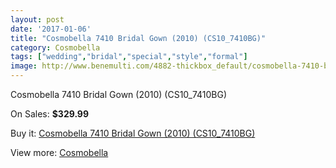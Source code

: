 ```yaml
---
layout: post
date: '2017-01-06'
title: "Cosmobella 7410 Bridal Gown (2010) (CS10_7410BG)"
category: Cosmobella
tags: ["wedding","bridal","special","style","formal"]
image: http://www.benemulti.com/4882-thickbox_default/cosmobella-7410-bridal-gown-2010-cs107410bg.jpg
---
```

Cosmobella 7410 Bridal Gown (2010) (CS10_7410BG)

On Sales: **$329.99**
<a href="https://www.benemulti.com/en/cosmobella/1823-cosmobella-7410-bridal-gown-2010-cs107410bg.html"><amp-img layout="responsive" width="600" height="600" src="//www.benemulti.com/4882-thickbox_default/cosmobella-7410-bridal-gown-2010-cs107410bg.jpg" alt="Cosmobella 7410 Bridal Gown (2010) (CS10_7410BG) 0" /></a>
<a href="https://www.benemulti.com/en/cosmobella/1823-cosmobella-7410-bridal-gown-2010-cs107410bg.html"><amp-img layout="responsive" width="600" height="600" src="//www.benemulti.com/4884-thickbox_default/cosmobella-7410-bridal-gown-2010-cs107410bg.jpg" alt="Cosmobella 7410 Bridal Gown (2010) (CS10_7410BG) 1" /></a>
<a href="https://www.benemulti.com/en/cosmobella/1823-cosmobella-7410-bridal-gown-2010-cs107410bg.html"><amp-img layout="responsive" width="600" height="600" src="//www.benemulti.com/4883-thickbox_default/cosmobella-7410-bridal-gown-2010-cs107410bg.jpg" alt="Cosmobella 7410 Bridal Gown (2010) (CS10_7410BG) 2" /></a>

Buy it: [Cosmobella 7410 Bridal Gown (2010) (CS10_7410BG)](https://www.benemulti.com/en/cosmobella/1823-cosmobella-7410-bridal-gown-2010-cs107410bg.html "Cosmobella 7410 Bridal Gown (2010) (CS10_7410BG)")

View more: [Cosmobella](https://www.benemulti.com/en/20-cosmobella "Cosmobella")